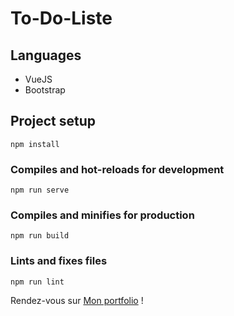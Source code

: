 # To-Do-Liste

## Languages
* VueJS
* Bootstrap

## Project setup
```
npm install
```

### Compiles and hot-reloads for development
```
npm run serve
```

### Compiles and minifies for production
```
npm run build
```

### Lints and fixes files
```
npm run lint
```

Rendez-vous sur [Mon portfolio](https://www.adeleparison.fr) !
